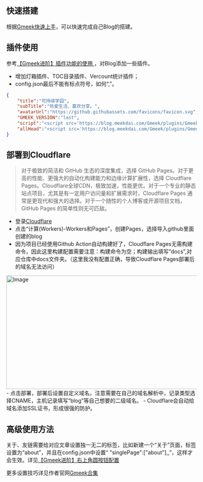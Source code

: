 ## 快速搭建

根据[Gmeek快速上手](https://blog.meekdai.com/post/Gmeek-kuai-su-shang-shou.html)，可以快速完成自己Blog的搭建。

## 插件使用

参考[【Gmeek进阶】插件功能的使用
](https://blog.meekdai.com/post/%E3%80%90Gmeek-jin-jie-%E3%80%91-cha-jian-gong-neng-de-shi-yong.html#vercount)，对Blog添加一些插件。
- 增加灯箱插件、TOC目录插件、Vercount统计插件；
- config.json最后不能有标点符号，如何“,”。
```json
{
    "title":"可持续学园",
    "subTitle":"热爱生活、喜欢分享。",
    "avatarUrl":"https://github.githubassets.com/favicons/favicon.svg",
    "GMEEK_VERSION":"last",
    "script":"<script src='https://blog.meekdai.com/Gmeek/plugins/GmeekTOC.js'></script><script src='https://blog.meekdai.com/Gmeek/plugins/lightbox.js'></script>",
    "allHead":"<script src='https://blog.meekdai.com/Gmeek/plugins/GmeekVercount.js'></script>"
}
```

## 部署到Cloudflare

> 对于极致的简洁和 GitHub 生态的深度集成，选择 GitHub Pages。对于更高的性能、更强大的自动化构建能力和边缘计算扩展性，选择 Cloudflare Pages。Cloudflare全球CDN，极致加速，性能更优。对于一个专业的静态站点项目，尤其是有一定用户访问量和扩展需求时，Cloudflare Pages 通常是更现代和强大的选择。对于一个随性的个人博客或开源项目文档，GitHub Pages 的简单性则无可匹敌。
- 登录[Cloudflare](https://dash.cloudflare.com/)
- 点击“计算(Workers)-Workers和Pages”，创建Pages，选择导入github里面创建的blog
- 因为项目已经使用Github Action自动构建好了，Cloudflare Pages无需构建命令，因此这里构建配置需要注意：构建命令为空；构建输出填写“docs”,对应仓库中docs文件夹。（这里我没有配置正确，导致Cloudflare Pages部署后的域名无法访问）
<img width="913" height="300" alt="Image" src="https://github.com/user-attachments/assets/14dab828-5bf7-4865-9c32-ce0eedfb53b3" />
- 点击部署，部署后设置自定义域名，注意需要在自己的域名解析中，记录类型选择CNAME，主机记录填写“blog”等自己想要的二级域名。
- Cloudflare会自动给域名添加SSL证书，形成很强的防护。

## 高级使用方法
关于、友链需要给对应文章设置独一无二的标签，比如新建一个“关于”页面，标签设置为“about”，并且在config.json中设置“ "singlePage":["about"],,”，这样才会生效。详见[【Gmeek进阶】右上角圆按钮配置](https://blog.meekdai.com/post/%E3%80%90Gmeek-jin-jie-%E3%80%91-you-shang-jiao-yuan-an-niu-pei-zhi.HTML)

更多设置技巧详见作者官网[Gmeek合集](https://blog.meekdai.com/tag.html#Gmeek)